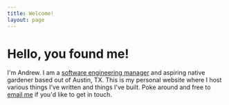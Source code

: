 ```yaml
---
title: Welcome!
layout: page
---
```


# Hello, you found me!

I'm Andrew. I am a [software engineering manager](/work) and aspiring native gardener based out of Austin, TX. This is my personal website where I host various things I've written and things I've built. Poke around and free to [email me](mailto:andrew.capshaw@gmail.com) if you'd like to get in touch.